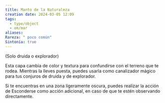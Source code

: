 ```yaml
---
title: Manto de la Naturaleza
creation date: 2024-03-05 12:09
tags:
  - type/object
  - om/mar
aliases: 
Rareza: " poco común"
Sintonía: true
---
```

(Solo druida o explorador)

Esta capa cambia de color y textura para confundirse con el terreno que te rodea. Mientras la lleves puesta, puedes usarla como canalizador mágico para tus conjuros de druida y de explorador.

Si te encuentras en una zona ligeramente oscura, puedes realizar la acción de Esconderse como acción adicional, en caso de que te estén observando directamente.